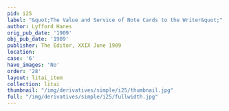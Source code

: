 ```yaml
---
pid: i25
label: "&quot;The Value and Service of Note Cards to the Writer&quot;"
author: Lyfford Hanes
orig_pub_date: '1909'
obj_pub_date: '1909'
publisher: The Editor, XXIX June 1909
location:
case: '6'
have_images: 'No'
order: '28'
layout: litai_item
collection: litai
thumbnail: "/img/derivatives/simple/i25/thumbnail.jpg"
full: "/img/derivatives/simple/i25/fullwidth.jpg"
---
```

